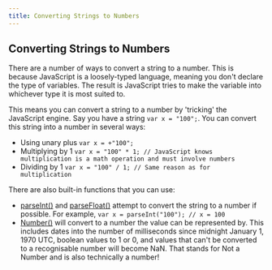 ```yaml
---
title: Converting Strings to Numbers
---
```


## Converting Strings to Numbers
There are a number of ways to convert a string to a number. This is because JavaScript is a loosely-typed language, meaning you don't declare the type of variables. The result is JavaScript tries to make the variable into whichever type it is most suited to.

This means you can convert a string to a number by 'tricking' the JavaScript engine. Say you have a string `var x = "100";`. You can convert this string into a number in several ways:

* Using unary plus `var x = +"100";`
* Multiplying by 1 `var x = "100" * 1; // JavaScript knows multiplication is a math operation and must involve numbers`
* Dividing by 1 `var x = "100" / 1; // Same reason as for multiplication`

There are also built-in functions that you can use:

* [parseInt()](https://developer.mozilla.org/en-US/docs/Web/JavaScript/Reference/Global_Objects/parseInt) and [parseFloat()](https://developer.mozilla.org/en-US/docs/Web/JavaScript/Reference/Global_Objects/parseFloat) attempt to convert the string to a number if possible. For example, `var x = parseInt("100"); // x = 100`
* [Number()](https://developer.mozilla.org/en-US/docs/Web/JavaScript/Reference/Global_Objects/number) will convert to a number the value can be represented by. This includes dates into the number of milliseconds since midnight January 1, 1970 UTC, boolean values to 1 or 0, and values that can't be converted to a recognisable number will become NaN. That stands for Not a Number and is also technically a number!
